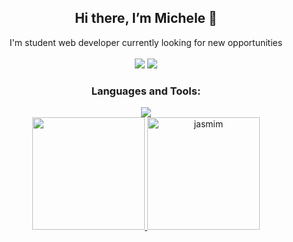 <div align="center">
 <h2> Hi there, I’m Michele 👋 </h2>
   I'm student web developer currently looking for new opportunities
</div></br>

<div align="center">
  <a href="https://www.linkedin.com/in/michele-jasmim-a30a3321a" target="_blank">
    <img src="https://img.shields.io/badge/-LinkedIn-%230077B5?style=for-the-badge&logo=linkedin&logoColor=white" target="_blank"></a>  
  <a href=""><img src="https://img.shields.io/badge/dev.to-0A0A0A?style=for-the-badge&logo=dev.to&logoColor=white"></a>
</div>

<div align="center">
  <h3>Languages and Tools:</h3>
  <img  src="https://res.cloudinary.com/dpfsh1mja/image/upload/s--J6GhP5jX--/v1649603727/imagem_git_kyrsjb.png">
</div>


<div align="center">
  <a href="https://github.com/Jasmim-mii">
    <img height="180em" src="https://github-readme-stats.vercel.app/api/top-langs/?username=Jasmim-mii&layout=compact&langs_count=20&theme=dracula"/>
  </a>
  <a href="https://github.com/Jasmim-mii">
    <img height="180em" src="https://github-readme-streak-stats.herokuapp.com/?user=Jasmim-mii&theme=dracula" alt="jasmim"/>
  </a>
</div>


  
